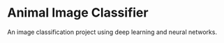 # Animal Image Classifier
An image classification project using deep learning and neural networks. 


